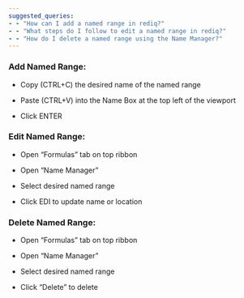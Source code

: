 ```yaml
---
suggested_queries:
- - "How can I add a named range in rediq?"
- - "What steps do I follow to edit a named range in rediq?"
- - "How do I delete a named range using the Name Manager?"
---
```

### Add Named Range:

* Copy (CTRL+C) the desired name of the named range
* Paste (CTRL+V) into the Name Box at the top left of the viewport

* Click ENTER

### Edit Named Range:

* Open “Formulas” tab on top ribbon
* Open “Name Manager”
* Select desired named range

* Click EDI to update name or location

### Delete Named Range:

* Open “Formulas” tab on top ribbon
* Open “Name Manager”
* Select desired named range

* Click “Delete” to delete